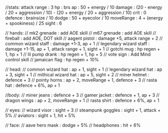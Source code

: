//stats:
attack range : 3
hp : brs
ap : 50 + energy / 10
damage : (20 - energy / 20 + aggression / 10) - (20 + energy / 20 + aggression / 10)
crit : 0
defence : brainsize / 10
dodge : 50 + eyecolor / 10
moveRange : 4 + (energy + spookiness) / 25
sight : 6


// hands:
// mk2 grenade : add AOE skill
// m67 grenade : add AOE skill
// fireball : add AOE, DOT skill
// aagent pistol : damage +5, attack range + 2
// common wizard staff : damage +1-3, ap + 1
// legendary wizard staff : damage +1-15, ap + 1, attack range + 1, sight + 1
// gotchi mug : hp regen + 1, hp + 1
// lil pump drank : hp regen + 1, hp + 5
// vote sign : Add Mind control skill
// jamaican flag : hp regen + 10%

// head:
// common wizard hat : ap + 1, sight + 1
// legendary wizard hat : ap + 3, sight + 1
// mithical wizard hat : ap + 5, sight + 2
// miner helmet : defence + 3
// pointy horns : ap + 2, moveRange + 1, defence + 3
// rasta hat : defence + 6%, ap + 1

//body:
// miner jeans : defence + 3
// gamer jacket : defence + 1, ap + 3
// dragon wings : ap + 2, moveRange + 1
// rasta shirt : defence + 6%, ap + 1

// eyes:
// wizard visor : sight + 3
// steampunk goggles : sight + 1, attack + 5%
// aviators : sight + 1, hit + 5%

// face:
// aave hero mask : dodge + 5%
// headphones : hit + 6%
